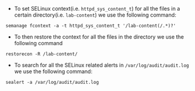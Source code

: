 - To set SELinux context(i.e. `httpd_sys_content_t`) for all the files in a certain directory(i.e. `lab-content`) we use the following command:
```
semanage fcontext -a -t httpd_sys_content_t '/lab-content(/.*)?'
```
- To then restore the context for all the files in the directory we use the following command
```
restorecon -R /lab-content/
```

- To search for all the SELinux related alerts in `/var/log/audit/audit.log` we use the following command:
```
sealert -a /var/log/audit/audit.log
```
